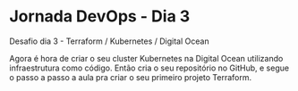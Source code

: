 # Jornada DevOps - Dia 3
Desafio dia 3 - Terraform / Kubernetes / Digital Ocean

Agora é hora de criar o seu cluster Kubernetes na Digital Ocean utilizando infraestrutura como código. Então cria o seu repositório no GitHub, e  segue o passo a passo a aula pra criar o seu primeiro projeto Terraform.

